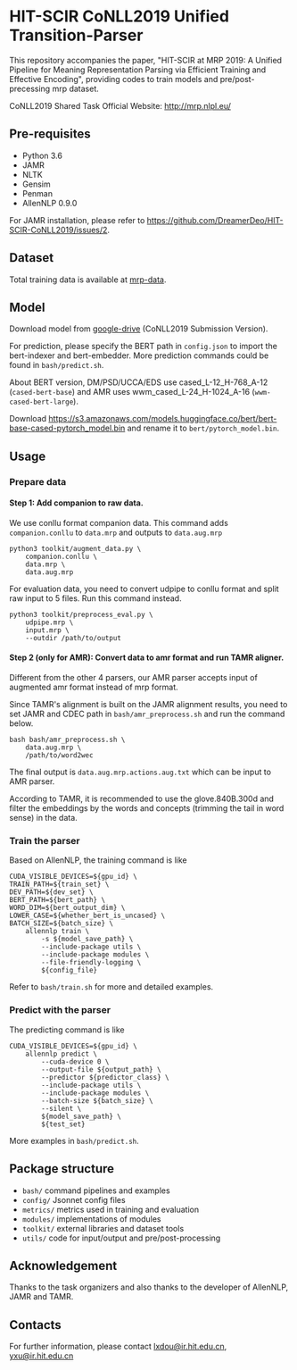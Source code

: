 # HIT-SCIR CoNLL2019 Unified Transition-Parser

This repository accompanies the paper, "HIT-SCIR at MRP 2019: A Unified Pipeline for Meaning Representation Parsing via Efficient Training and Effective Encoding", providing codes to train models and pre/post-precessing mrp dataset.

CoNLL2019 Shared Task Official Website: <http://mrp.nlpl.eu/>

## Pre-requisites

- Python 3.6
- JAMR
- NLTK
- Gensim
- Penman
- AllenNLP 0.9.0

For JAMR installation, please refer to https://github.com/DreamerDeo/HIT-SCIR-CoNLL2019/issues/2. 

## Dataset

Total training data is available at [mrp-data].

## Model
Download model from [google-drive] (CoNLL2019 Submission Version). 

For prediction, please specify the BERT path in `config.json` to import the bert-indexer and bert-embedder. More prediction commands could be found in `bash/predict.sh`.

About BERT version, DM/PSD/UCCA/EDS use cased_L-12_H-768_A-12 (`cased-bert-base`) and AMR uses wwm_cased_L-24_H-1024_A-16 (`wwm-cased-bert-large`).

Download https://s3.amazonaws.com/models.huggingface.co/bert/bert-base-cased-pytorch_model.bin
and rename it to `bert/pytorch_model.bin`.

## Usage

### Prepare data

#### Step 1: Add companion to raw data.

We use conllu format companion data. This command adds `companion.conllu` to `data.mrp` and outputs to `data.aug.mrp`

```shell script
python3 toolkit/augment_data.py \
    companion.conllu \
    data.mrp \
    data.aug.mrp
```

For evaluation data, you need to convert udpipe to conllu format and split raw input to 5 files. Run this command instead. 

```shell script
python3 toolkit/preprocess_eval.py \
    udpipe.mrp \
    input.mrp \
    --outdir /path/to/output
```

#### Step 2 (only for AMR): Convert data to amr format and run TAMR aligner.

Different from the other 4 parsers, our AMR parser accepts input of augmented amr format instead of mrp format.

Since TAMR's alignment is built on the JAMR alignment results, you need to set JAMR and CDEC path in `bash/amr_preprocess.sh` and run the command below.

```shell script
bash bash/amr_preprocess.sh \
    data.aug.mrp \
    /path/to/word2wec
```

The final output is `data.aug.mrp.actions.aug.txt` which can be input to AMR parser. 

According to TAMR, it is recommended to use the glove.840B.300d and filter the embeddings by the words and concepts (trimming the tail in word sense) in the data.

### Train the parser

Based on AllenNLP, the training command is like

```shell script
CUDA_VISIBLE_DEVICES=${gpu_id} \
TRAIN_PATH=${train_set} \
DEV_PATH=${dev_set} \
BERT_PATH=${bert_path} \
WORD_DIM=${bert_output_dim} \
LOWER_CASE=${whether_bert_is_uncased} \
BATCH_SIZE=${batch_size} \
    allennlp train \
        -s ${model_save_path} \
        --include-package utils \
        --include-package modules \
        --file-friendly-logging \
        ${config_file}
```

Refer to `bash/train.sh` for more and detailed examples.

### Predict with the parser

The predicting command is like

```shell script
CUDA_VISIBLE_DEVICES=${gpu_id} \
    allennlp predict \
        --cuda-device 0 \
        --output-file ${output_path} \
        --predictor ${predictor_class} \
        --include-package utils \
        --include-package modules \
        --batch-size ${batch_size} \
        --silent \
        ${model_save_path} \
        ${test_set}
```

More examples in `bash/predict.sh`.

## Package structure

* `bash/` command pipelines and examples
* `config/` Jsonnet config files
* `metrics/` metrics used in training and evaluation
* `modules/` implementations of modules
* `toolkit/` external libraries and dataset tools
* `utils/` code for input/output and pre/post-processing

## Acknowledgement

Thanks to the task organizers and also thanks to the developer of AllenNLP, JAMR and TAMR.

## Contacts

For further information, please contact <lxdou@ir.hit.edu.cn>, <yxu@ir.hit.edu.cn>

[mrp-data]: http://mrp.nlpl.eu/index.php?page=4#training "mrp-data"
[mrp-sample-data]: http://svn.nlpl.eu/mrp/2019/public/sample.tgz "mrp-sample-data"
[google-drive]: https://drive.google.com/open?id=1SbtqPdNYZWY9m2cDo58tNuzCFtKUMSj1 "google-drive"
